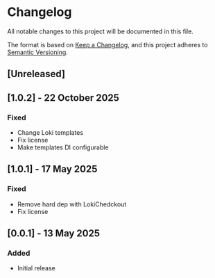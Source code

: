 # Changelog
All notable changes to this project will be documented in this file.

The format is based on [Keep a Changelog](https://keepachangelog.com/en/1.0.0/),
and this project adheres to [Semantic Versioning](https://semver.org/spec/v2.0.0.html).

## [Unreleased]

## [1.0.2] - 22 October 2025
### Fixed
- Change Loki templates
- Fix license
- Make templates DI configurable

## [1.0.1] - 17 May 2025
### Fixed
- Remove hard dep with LokiChedckout
- Fix license

## [0.0.1] - 13 May 2025
### Added
- Initial release

